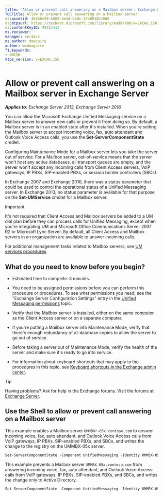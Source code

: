 ```yaml
---
title: 'Allow or prevent call answering on a Mailbox server: Exchange 2013 Help'
TOCTitle: Allow or prevent call answering on a Mailbox server
ms:assetid: 4b860c09-6669-4e3d-b3dc-17b8018b3860
ms:mtpsurl: https://technet.microsoft.com/library/Aa997908(v=EXCHG.150)
ms:contentKeyID: 49315413
ms.reviewer: 
manager: serdars
ms.author: dmaguire
author: msdmaguire
f1.keywords:
- NOCSH
mtps_version: v=EXCHG.150
---
```


# Allow or prevent call answering on a Mailbox server in Exchange Server

_**Applies to:** Exchange Server 2013, Exchange Server 2016_

You can allow the Microsoft Exchange Unified Messaging service on a Mailbox server to answer new calls or prevent it from doing so. By default, a Mailbox server is in an enabled state after it's installed. When you're setting the Mailbox server to accept incoming voice, fax, auto attendant and Outlook Voice Access calls, you use the **Set-ServerComponentState** cmdlet.

Configuring Maintenance Mode for a Mailbox server lets you take the server out of service. For a Mailbox server, out-of-service means that the server won't host any active databases, all transport queues are empty, and the server won't accept any incoming calls from Client Access servers, VoIP gateways, IP PBXs, SIP-enabled PBXs, or session border controllers (SBCs).

In Exchange 2007 and Exchange 2010, there was a status parameter that could be used to control the operational status of a Unified Messaging server. In Exchange 2013, no status parameter is available for that purpose on the **Set-UMService** cmdlet for a Mailbox server.

> [!IMPORTANT]
> It's not required that Client Access and Mailbox servers be added to a UM dial plan before they can process calls for Unified Messaging, except when you're integrating UM and Microsoft Office Communications Server 2007 R2 or Microsoft Lync Server. By default, all Client Access and Mailbox servers in an organization are available to answer incoming calls.

For additional management tasks related to Mailbox servers, see [UM services procedures](um-services-procedures-exchange-2013-help.md).

## What do you need to know before you begin?

- Estimated time to complete: 3 minutes.

- You need to be assigned permissions before you can perform this procedure or procedures. To see what permissions you need, see the "Exchange Server Configuration Settings" entry in the [Unified Messaging permissions](unified-messaging-permissions-exchange-2013-help.md) topic.

- Verify that the Mailbox server is installed, either on the same computer as the Client Access server or on a separate computer.

- If you're putting a Mailbox server into Maintenance Mode, verify that there's enough redundancy of all database copies to allow the server to go out of service.

- Before taking a server out of Maintenance Mode, verify the health of the server and make sure it's ready to go into service.

- For information about keyboard shortcuts that may apply to the procedures in this topic, see [Keyboard shortcuts in the Exchange admin center](keyboard-shortcuts-in-the-exchange-admin-center-2013-help.md).

> [!TIP]
> Having problems? Ask for help in the Exchange forums. Visit the forums at [Exchange Server](https://social.technet.microsoft.com/forums/office/home?category=exchangeserver).

## Use the Shell to allow or prevent call answering on a Mailbox server

This example enables a Mailbox server `UMMBXr-05x.contoso.com` to answer incoming voice, fax, auto attendant, and Outlook Voice Access calls from VoIP gateways, IP PBXs, SIP-enabled PBXs, and SBCs, and writes the change to the registry on the UMMBX-05x server.

```powershell
Set-ServerComponentState -Component UnifiedMessaging -Identity UMMBX-05x.contoso.com -Requester Maintenance -State Active -LocalOnly
```

This example prevents a Mailbox server `UMMBX-05x.contoso.com` from answering incoming voice, fax, auto attendant, and Outlook Voice Access calls from VoIP gateways, IP PBXs, SIP-enabled PBXs, and SBCs, and writes the change only to Active Directory.

```powershell
Set-ServerComponentState -Component UnifiedMessaging -Identity UMMBX-05x.contoso.com -Requester Maintenance -State Inactive -RemoteOnly
```
